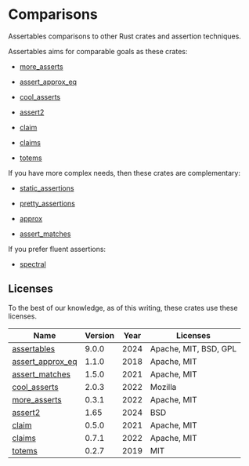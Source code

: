 # Comparisons

Assertables comparisons to other Rust crates and assertion techniques.

Assertables aims for comparable goals as these crates:

* [more_asserts](more_asserts) <!-- 13,100,250 -->

* [assert_approx_eq](assert_approx_eq) <!-- 4,333,267 -->

* [cool_asserts](cool_asserts) <!-- 2,205,482 -->

* [assert2](assert2) <!-- 846,247 -->

* [claim](claim) <!-- 412,181 -->

* [claims](claims) <!-- 688,304 -->

* [totems](totems) <!-- 26,229 -->

If you have more complex needs, then these crates are complementary:

* [static_assertions](static_assertions) <!--  126,564,971 -->

* [pretty_assertions](pretty_assertions) <!-- 49,710,216 -->

* [approx](approx) <!-- 36,278,843 -->

* [assert_matches](assert_matches) <!-- 20,754,383 -->

If you prefer fluent assertions:

* [spectral](spectral) <!-- 541,786 -->


## Licenses

To the best of our knowledge, as of this writing, these crates use these licenses.

| Name                                                | Version | Year | Licenses                    |
|-----------------------------------------------------|---------|------|-----------------------------|
| [assertables](https://crates.io/crates/assertables) | 9.0.0   | 2024 | Apache, MIT, BSD, GPL       |
| [assert_approx_eq](assert_approx_eq)                | 1.1.0   | 2018 | Apache, MIT                 |
| [assert_matches](assert_matches)                    | 1.5.0   | 2021 | Apache, MIT                 | 
| [cool_asserts](cool_asserts)                        | 2.0.3   | 2022 | Mozilla                     |
| [more_asserts](more_asserts)                        | 0.3.1   | 2022 | Apache, MIT                 |
| [assert2](assert2)                                  | 1.65    | 2024 | BSD                         |
| [claim](claim)                                      | 0.5.0   | 2021 | Apache, MIT                 |
| [claims](claims)                                    | 0.7.1   | 2022 | Apache, MIT                 |
| [totems](totems)                                    | 0.2.7   | 2019 | MIT                         |
